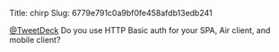 Title: chirp
Slug: 6779e791c0a9bf0fe458afdb13edb241

<a href="http://twitter.com/TweetDeck">@TweetDeck</a> Do you use HTTP Basic auth for your SPA, Air client, and mobile client?
